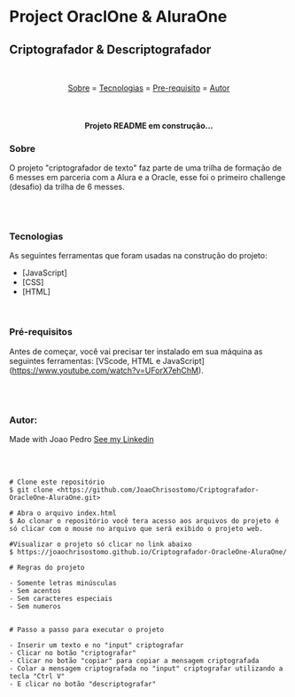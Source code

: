 <h1 align="center">
 <img src=>

#  Project OraclOne & AluraOne

## Criptografador & Descriptografador

<br>

<p align="center">
 <a href= "#Sobre">Sobre</a> =
 <a href= "#Tecnologias">Tecnologias</a> =
 <a href= "#Pre-requisito">Pre-requisito</a> =
 <a href= "#Autor">Autor</a>
</p>

<br>

<h4 align="center">
  Projeto README em construção... </4> 

  ### Sobre 

  O projeto "criptografador de texto" faz parte de uma trilha de formação de 6 messes em parceria com a Alura e a Oracle, esse foi o primeiro challenge (desafio) da trilha de 6 messes.


  <br><br>

  ### Tecnologias

  As seguintes ferramentas que foram usadas na construção do projeto:

  - [JavaScript]
  - [CSS]
  - [HTML]

<br>

  ### Pré-requisitos
  Antes de começar, você vai precisar ter instalado em sua máquina as seguintes ferramentas:
  [VScode, HTML e JavaScript] (https://www.youtube.com/watch?v=UForX7ehChM).


  <br><br>

  ### Autor:

  Made with Joao Pedro [See my Linkedin](https://www.linkedin.com/in/jo%C3%A3o-pedro-220b67202/)

  <br> <br>

  ````
  # Clone este repositório
  $ git clone <https://github.com/JoaoChrisostomo/Criptografador-OracleOne-AluraOne.git>

  # Abra o arquivo index.html
  $ Ao clonar o repositório você tera acesso aos arquivos do projeto é só clicar com o mouse no arquivo que será exibido o projeto web.

  #Visualizar o projeto só clicar no link abaixo
  $ https://joaochrisostomo.github.io/Criptografador-OracleOne-AluraOne/

  # Regras do projeto

  - Somente letras minúsculas
  - Sem acentos 
  - Sem caracteres especiais
  - Sem numeros


  # Passo a passo para executar o projeto

  - Inserir um texto e no "input" criptografar
  - Clicar no botão "criptografar"
  - Clicar no botão "copiar" para copiar a mensagem criptografada
  - Colar a mensagem criptografada no "input" criptografar utilizando a tecla "Ctrl V"
  - E clicar no botão "descriptografar"
  

  
  ````
